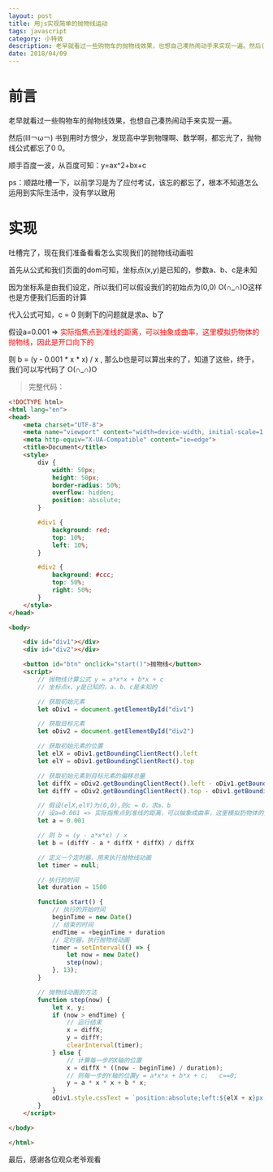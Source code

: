 ```yaml
---
layout: post
title: 用js实现简单的抛物线运动
tags: javascript
category: 小特效
description: 老早就看过一些购物车的抛物线效果，也想自己凑热闹动手来实现一遍。然后(lll￢ω￢) 书到用时方恨少，发现高中学到物理啊、数学啊，都忘光了，抛物线公式都忘了0 0。顺手百度一波，从百度可知：y=ax^2+bx+c
date: 2018/04/09
---
```


# 前言

老早就看过一些购物车的抛物线效果，也想自己凑热闹动手来实现一遍。

然后(lll￢ω￢) 书到用时方恨少，发现高中学到物理啊、数学啊，都忘光了，抛物线公式都忘了0 0。

顺手百度一波，从百度可知：y=ax^2+bx+c

ps：顺路吐槽一下，以前学习是为了应付考试，该忘的都忘了，根本不知道怎么运用到实际生活中，没有学以致用

# 实现

吐槽完了，现在我们准备看看怎么实现我们的抛物线动画啦

首先从公式和我们页面的dom可知，坐标点(x,y)是已知的，参数a、b、c是未知

因为坐标系是由我们设定，所以我们可以假设我们的初始点为(0,0) O(∩_∩)O这样也是方便我们后面的计算

代入公式可知，c = 0  则剩下的问题就是求a、b了

假设a=0.001 => <font color="#f00">实际指焦点到准线的距离，可以抽象成曲率，这里模拟扔物体的抛物线，因此是开口向下的</font>

则 b =  (y - 0.001 * x * x) / x , 那么b也是可以算出来的了，知道了这些，终于，我们可以写代码了 O(∩_∩)O


> 完整代码：

```html
<!DOCTYPE html>
<html lang="en">
<head>
    <meta charset="UTF-8">
    <meta name="viewport" content="width=device-width, initial-scale=1.0">
    <meta http-equiv="X-UA-Compatible" content="ie=edge">
    <title>Document</title>
    <style>
        div {
            width: 50px;
            height: 50px;
            border-radius: 50%;
            overflow: hidden;
            position: absolute;
        }

        #div1 {
            background: red;
            top: 10%;
            left: 10%;
        }

        #div2 {
            background: #ccc;
            top: 50%;
            right: 50%;
        }
    </style>
</head>

<body>

    <div id="div1"></div>
    <div id="div2"></div>

    <button id="btn" onclick="start()">抛物线</button>
    <script>
        // 抛物线计算公式 y = a*x*x + b*x + c
        // 坐标点x、y是已知的，a、b、c是未知的

        // 获取初始元素
        let oDiv1 = document.getElementById("div1")

        // 获取目标元素
        let oDiv2 = document.getElementById("div2")

        // 获取初始元素的位置
        let elX = oDiv1.getBoundingClientRect().left
        let elY = oDiv1.getBoundingClientRect().top

        // 获取初始元素到目标元素的偏移总量
        let diffX = oDiv2.getBoundingClientRect().left - oDiv1.getBoundingClientRect().left
        let diffY = oDiv2.getBoundingClientRect().top - oDiv1.getBoundingClientRect().top

        // 假设(elX,elY)为(0,0),则c = 0，求a、b
        // 设a=0.001 => 实际指焦点到准线的距离，可以抽象成曲率，这里模拟扔物体的抛物线，因此是开口向下的
        let a = 0.001

        // 则 b = (y - a*x*x) / x
        let b = (diffY - a * diffX * diffX) / diffX

        // 定义一个定时器，用来执行抛物线动画
        let timer = null;

        // 执行的时间
        let duration = 1500

        function start() {
            // 执行的开始时间
            beginTime = new Date()
            // 结束的时间
            endTime = +beginTime + duration
            // 定时器，执行抛物线动画
            timer = setInterval(() => {
                let now = new Date()
                step(now);
            }, 13);
        }

        // 抛物线动画的方法
        function step(now) {
            let x, y;
            if (now > endTime) {
                // 运行结束
                x = diffX;
                y = diffY;
                clearInterval(timer);
            } else {
                // 计算每一步的X轴的位置
                x = diffX * ((now - beginTime) / duration);
                // 则每一步的Y轴的位置y = a*x*x + b*x + c;   c==0;
                y = a * x * x + b * x;
            }
            oDiv1.style.cssText = `position:absolute;left:${elX + x}px;top:${elY + y}px`
        }
    </script>

</body>

</html>
```

最后，感谢各位观众老爷观看